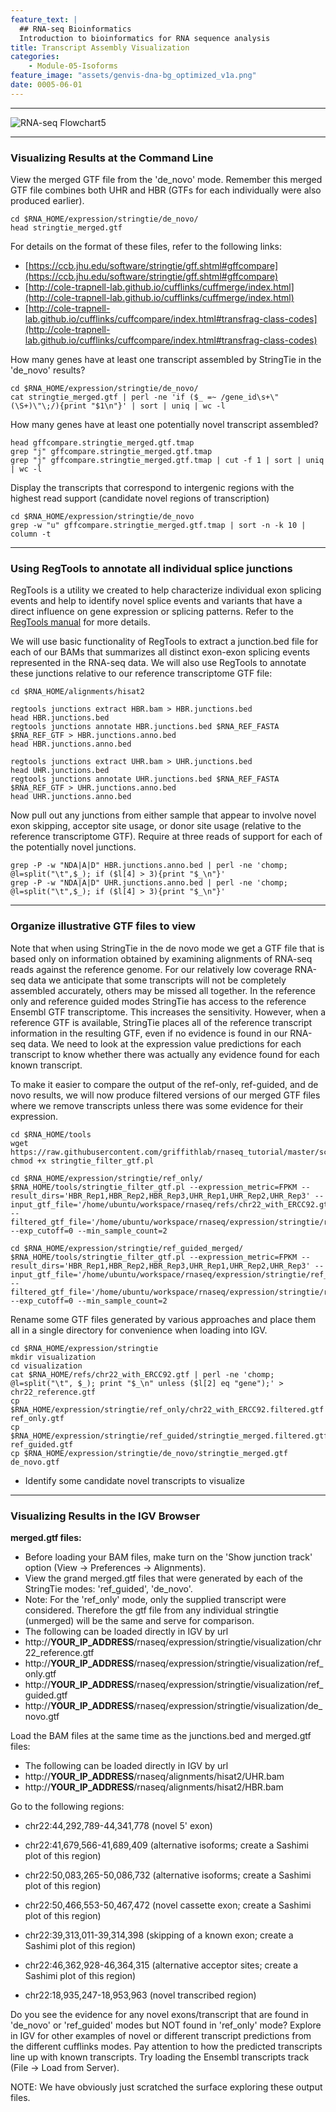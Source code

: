 ```yaml
---
feature_text: |
  ## RNA-seq Bioinformatics
  Introduction to bioinformatics for RNA sequence analysis
title: Transcript Assembly Visualization
categories:
    - Module-05-Isoforms
feature_image: "assets/genvis-dna-bg_optimized_v1a.png"
date: 0005-06-01
---
```


***

![RNA-seq Flowchart5](https://github.com/griffithlab/rnaseq_tutorial/wiki/Images/RNA-seq_Flowchart5.png)

***

### Visualizing Results at the Command Line
View the merged GTF file from the 'de_novo' mode. Remember this merged GTF file combines both UHR and HBR (GTFs for each individually were also produced earlier).

    cd $RNA_HOME/expression/stringtie/de_novo/
    head stringtie_merged.gtf

For details on the format of these files, refer to the following links:

* [https://ccb.jhu.edu/software/stringtie/gff.shtml#gffcompare](https://ccb.jhu.edu/software/stringtie/gff.shtml#gffcompare)
* [http://cole-trapnell-lab.github.io/cufflinks/cuffmerge/index.html](http://cole-trapnell-lab.github.io/cufflinks/cuffmerge/index.html)
* [http://cole-trapnell-lab.github.io/cufflinks/cuffcompare/index.html#transfrag-class-codes](http://cole-trapnell-lab.github.io/cufflinks/cuffcompare/index.html#transfrag-class-codes)

How many genes have at least one transcript assembled by StringTie in the 'de_novo' results?

    cd $RNA_HOME/expression/stringtie/de_novo/
    cat stringtie_merged.gtf | perl -ne 'if ($_ =~ /gene_id\s+\"(\S+)\"\;/){print "$1\n"}' | sort | uniq | wc -l

How many genes have at least one potentially novel transcript assembled?

    head gffcompare.stringtie_merged.gtf.tmap
    grep "j" gffcompare.stringtie_merged.gtf.tmap
    grep "j" gffcompare.stringtie_merged.gtf.tmap | cut -f 1 | sort | uniq | wc -l

Display the transcripts that correspond to intergenic regions with the highest read support (candidate novel regions of transcription)

    cd $RNA_HOME/expression/stringtie/de_novo
    grep -w "u" gffcompare.stringtie_merged.gtf.tmap | sort -n -k 10 | column -t

***

### Using RegTools to annotate all individual splice junctions
RegTools is a utility we created to help characterize individual exon splicing events and help to identify novel splice events and variants that have a direct influence on gene expression or splicing patterns. Refer to the [RegTools manual](https://regtools.readthedocs.io/en/latest/) for more details.

We will use basic functionality of RegTools to extract a junction.bed file for each of our BAMs that summarizes all distinct exon-exon splicing events represented in the RNA-seq data. We will also use RegTools to annotate these junctions relative to our reference transcriptome GTF file:

    cd $RNA_HOME/alignments/hisat2

    regtools junctions extract HBR.bam > HBR.junctions.bed
    head HBR.junctions.bed
    regtools junctions annotate HBR.junctions.bed $RNA_REF_FASTA $RNA_REF_GTF > HBR.junctions.anno.bed
    head HBR.junctions.anno.bed

    regtools junctions extract UHR.bam > UHR.junctions.bed
    head UHR.junctions.bed
    regtools junctions annotate UHR.junctions.bed $RNA_REF_FASTA $RNA_REF_GTF > UHR.junctions.anno.bed
    head UHR.junctions.anno.bed

Now pull out any junctions from either sample that appear to involve novel exon skipping, acceptor site usage, or donor site usage (relative to the reference transcriptome GTF). Require at three reads of support for each of the potentially novel junctions.

    grep -P -w "NDA|A|D" HBR.junctions.anno.bed | perl -ne 'chomp; @l=split("\t",$_); if ($l[4] > 3){print "$_\n"}'
    grep -P -w "NDA|A|D" UHR.junctions.anno.bed | perl -ne 'chomp; @l=split("\t",$_); if ($l[4] > 3){print "$_\n"}'

***

### Organize illustrative GTF files to view
Note that when using StringTie in the de novo mode we get a GTF file that is based only on information obtained by examining alignments of RNA-seq reads against the reference genome. For our relatively low coverage RNA-seq data we anticipate that some transcripts will not be completely assembled accurately, others may be missed all together. In the reference only and reference guided modes StringTie has access to the reference Ensembl GTF transcriptome. This increases the sensitivity. However, when a reference GTF is available, StringTie places all of the reference transcript information in the resulting GTF, even if no evidence is found in our RNA-seq data. We need to look at the expression value predictions for each transcript to know whether there was actually any evidence found for each known transcript.

To make it easier to compare the output of the ref-only, ref-guided, and de novo results, we will now produce filtered versions of our merged GTF files where we remove transcripts unless there was some evidence for their expression.

    cd $RNA_HOME/tools
    wget https://raw.githubusercontent.com/griffithlab/rnaseq_tutorial/master/scripts/stringtie_filter_gtf.pl
    chmod +x stringtie_filter_gtf.pl

    cd $RNA_HOME/expression/stringtie/ref_only/
    $RNA_HOME/tools/stringtie_filter_gtf.pl --expression_metric=FPKM --result_dirs='HBR_Rep1,HBR_Rep2,HBR_Rep3,UHR_Rep1,UHR_Rep2,UHR_Rep3' --input_gtf_file='/home/ubuntu/workspace/rnaseq/refs/chr22_with_ERCC92.gtf' --filtered_gtf_file='/home/ubuntu/workspace/rnaseq/expression/stringtie/ref_only/chr22_with_ERCC92.filtered.gtf' --exp_cutoff=0 --min_sample_count=2

    cd $RNA_HOME/expression/stringtie/ref_guided_merged/
    $RNA_HOME/tools/stringtie_filter_gtf.pl --expression_metric=FPKM --result_dirs='HBR_Rep1,HBR_Rep2,HBR_Rep3,UHR_Rep1,UHR_Rep2,UHR_Rep3' --input_gtf_file='/home/ubuntu/workspace/rnaseq/expression/stringtie/ref_guided/stringtie_merged.gtf' --filtered_gtf_file='/home/ubuntu/workspace/rnaseq/expression/stringtie/ref_guided/stringtie_merged.filtered.gtf' --exp_cutoff=0 --min_sample_count=2

Rename some GTF files generated by various approaches and place them all in a single directory for convenience when loading into IGV.

    cd $RNA_HOME/expression/stringtie
    mkdir visualization
    cd visualization
    cat $RNA_HOME/refs/chr22_with_ERCC92.gtf | perl -ne 'chomp; @l=split("\t", $_); print "$_\n" unless ($l[2] eq "gene");' > chr22_reference.gtf
    cp $RNA_HOME/expression/stringtie/ref_only/chr22_with_ERCC92.filtered.gtf ref_only.gtf
    cp $RNA_HOME/expression/stringtie/ref_guided/stringtie_merged.filtered.gtf ref_guided.gtf
    cp $RNA_HOME/expression/stringtie/de_novo/stringtie_merged.gtf de_novo.gtf

* Identify some candidate novel transcripts to visualize

***

### Visualizing Results in the IGV Browser
**merged.gtf files:**

* Before loading your BAM files, make turn on the 'Show junction track' option (View -> Preferences -> Alignments).
* View the grand merged.gtf files that were generated by each of the StringTie modes: 'ref_guided', 'de_novo'.
* Note: For the 'ref_only' mode, only the supplied transcript were considered. Therefore the gtf file from any individual stringtie (unmerged) will be the same and serve for comparison.
* The following can be loaded directly in IGV by url
* http://**YOUR_IP_ADDRESS**/rnaseq/expression/stringtie/visualization/chr22_reference.gtf
* http://**YOUR_IP_ADDRESS**/rnaseq/expression/stringtie/visualization/ref_only.gtf
* http://**YOUR_IP_ADDRESS**/rnaseq/expression/stringtie/visualization/ref_guided.gtf
* http://**YOUR_IP_ADDRESS**/rnaseq/expression/stringtie/visualization/de_novo.gtf

Load the BAM files at the same time as the junctions.bed and merged.gtf files:

* The following can be loaded directly in IGV by url
* http://**YOUR_IP_ADDRESS**/rnaseq/alignments/hisat2/UHR.bam
* http://**YOUR_IP_ADDRESS**/rnaseq/alignments/hisat2/HBR.bam

Go to the following regions:

* chr22:44,292,789-44,341,778 (novel 5' exon)

* chr22:41,679,566-41,689,409 (alternative isoforms;
create a Sashimi plot of this region)

* chr22:50,083,265-50,086,732 (alternative isoforms;
create a Sashimi plot of this region)

* chr22:50,466,553-50,467,472 (novel cassette exon; create a Sashimi plot of this region)

* chr22:39,313,011-39,314,398 (skipping of a known exon; create a Sashimi plot of this region)

* chr22:46,362,928-46,364,315 (alternative acceptor sites; create a Sashimi plot of this region)

* chr22:18,935,247-18,953,963 (novel transcribed region)

Do you see the evidence for any novel exons/transcript that are found in 'de_novo' or 'ref_guided' modes but NOT found in 'ref_only' mode? Explore in IGV for other examples of novel or different transcript predictions from the different cufflinks modes. Pay attention to how the predicted transcripts line up with known transcripts. Try loading the Ensembl transcripts track (File -> Load from Server).

NOTE: We have obviously just scratched the surface exploring these output files.
